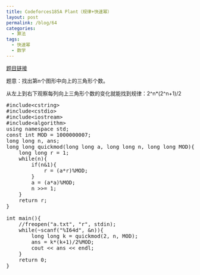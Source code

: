 ```yaml
---
title: Codeforces185A Plant（规律+快速幂）
layout: post
permalink: /blog/64
categories:
  - 算法
tags:
  - 快速幂
  - 数学
---
```

<a href="http://codeforces.com/problemset/problem/185/A" target="_blank">题目链接</a>

题意：找出第n个图形中向上的三角形个数。

从左上到右下观察每列向上三角形个数的变化就能找到规律：2^n*(2^n+1)/2

<pre class="brush: cpp; title: ; notranslate" title="">#include&lt;cstring&gt;
#include&lt;cstdio&gt;
#include&lt;iostream&gt;
#include&lt;algorithm&gt;
using namespace std;
const int MOD = 1000000007;
long long n, ans;
long long quickmod(long long a, long long n, long long MOD){
    long long r = 1;
    while(n){
        if(n&1){
            r = (a*r)%MOD;
        }
        a = (a*a)%MOD;
        n &gt;&gt;= 1;
    }
    return r;
}

int main(){
    //freopen("a.txt", "r", stdin);
    while(~scanf("%I64d", &n)){
        long long k = quickmod(2, n, MOD);
        ans = k*(k+1)/2%MOD;
        cout &lt;&lt; ans &lt;&lt; endl;
    }
    return 0;
}
</pre>